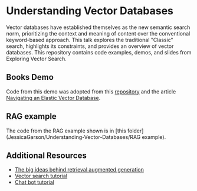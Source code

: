 # Understanding Vector Databases
Vector databases have established themselves as the new semantic search norm, prioritizing the context and meaning of content over the conventional keyword-based approach. This talk explores the traditional "Classic" search, highlights its constraints, and provides an overview of vector databases. This repository contains code examples, demos, and slides from Exploring Vector Search.

## Books Demo
Code from this demo was adopted from this [repository](https://github.com/justincastilla/book-search) and the article [Navigating an Elastic Vector Database](https://www.elastic.co/search-labs/blog/elastic-vector-database-practical-example).

## RAG example
The code from the RAG example shown is in [this folder](JessicaGarson/Understanding-Vector-Databases/RAG example).

## Additional Resources
- [The big ideas behind retrieval augmented generation](https://www.elastic.co/blog/retrieval-augmented-generation-explained)
- [Vector search tutorial](https://www.elastic.co/search-labs/tutorials/search-tutorial/vector-search) 
- [Chat bot tutorial](https://www.elastic.co/search-labs/tutorials/chatbot-tutorial/welcome) 